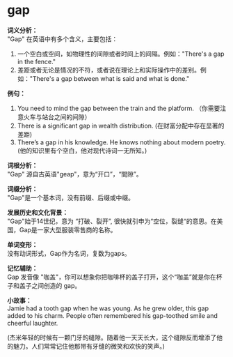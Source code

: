 # gap

**词义分析：**  
"Gap" 在英语中有多个含义，主要包括：

  

1.  一个空白或空间，如物理性的间隙或者时间上的间隔。例如："There's a gap in the fence."
2.  差距或者无论是情况的不符，或者说在理论上和实际操作中的差别。例如："There's a gap between what is said and what is done."

  

**例句：**

  

1.  You need to mind the gap between the train and the platform. （你需要注意火车与站台之间的间隙）
2.  There is a significant gap in wealth distribution. (在财富分配中存在显著的差距)
3.  There’s a gap in his knowledge. He knows nothing about modern poetry. (他的知识里有个空白，他对现代诗词一无所知。)

  

**词根分析：**  
"Gap" 源自古英语"geap"，意为“开口”，“間隙”。

  

**词缀分析：**  
"Gap"是一个基本词，没有前缀、后缀或中缀。

  

**发展历史和文化背景：**  
"Gap"始于14世纪，意为 “打破、裂开”, 很快就引申为“空位，裂缝“的意思。在美国，Gap是一家大型服装零售商的名称。

  

**单词变形：**  
没有动词形式，Gap作为名词，复数为gaps。

  

**记忆辅助：**  
Gap 发音像 "咖盖"，你可以想象你把咖啡杯的盖子打开，这个“咖盖”就是你在杯子和盖子之间创造的 gap。

  

**小故事：**  
Jamie had a tooth gap when he was young. As he grew older, this gap added to his charm. People often remembered his gap-toothed smile and cheerful laughter.

  

(杰米年轻的时候有一颗门牙的缝隙。随着他一天天长大，这个缝隙反而增添了他的魅力。人们常常记住他那带有牙缝的微笑和欢快的笑声。)

